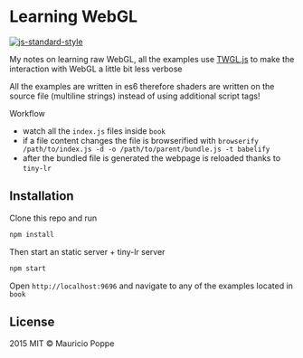 # Learning WebGL

[![js-standard-style](https://cdn.rawgit.com/feross/standard/master/badge.svg)](https://github.com/feross/standard)

My notes on learning raw WebGL, all the examples use [TWGL.js](http://twgljs.org/) to make the interaction with WebGL a little bit less verbose 

All the examples are written in es6 therefore shaders are written on the source file (multiline strings) instead of using additional script tags!

Workflow

- watch all the `index.js` files inside `book`
- if a file content changes the file is browserified with `browserify /path/to/index.js -d -o /path/to/parent/bundle.js -t babelify`
- after the bundled file is generated the webpage is reloaded thanks to `tiny-lr`

## Installation

Clone this repo and run

```sh
npm install
```

Then start an static server + tiny-lr server

```sh
npm start
```

Open `http://localhost:9696` and navigate to any of the examples located in `book`

## License

2015 MIT © Mauricio Poppe
